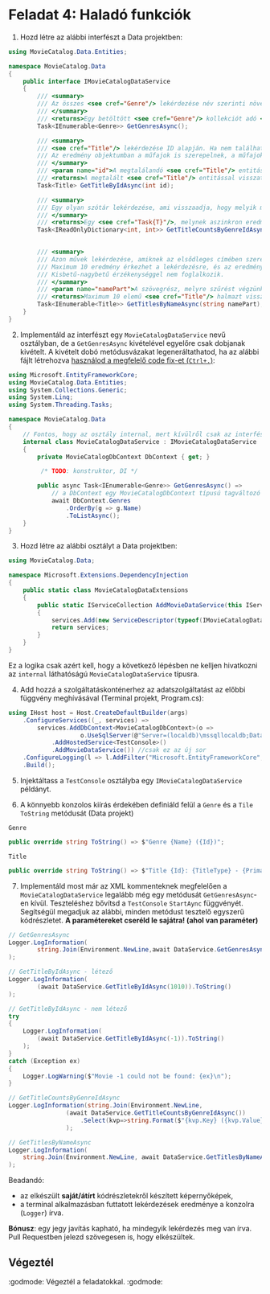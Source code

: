 # Feladat 4: Haladó funkciók

1. Hozd létre az alábbi interfészt a Data projektben:

``` C#
using MovieCatalog.Data.Entities;

namespace MovieCatalog.Data
{
    public interface IMovieCatalogDataService
    {
        /// <summary>
        /// Az összes <see cref="Genre"/> lekérdezése név szerinti növekvő sorrendben.
        /// </summary>
        /// <returns>Egy betöltött <see cref="Genre"/> kollekciót adó <see cref="Task{T}"/>, amiben a műfajok szerepelnek név szerinti növekvő sorrendben.</returns>
        Task<IEnumerable<Genre>> GetGenresAsync();

        /// <summary>
        /// <see cref="Title"/> lekérdezése ID alapján. Ha nem található, kivétel keletkezik.
        /// Az eredmény objektumban a műfajok is szerepelnek, a műfajokban a hozzájuk tartozó további művek viszont nem.
        /// </summary>
        /// <param name="id">A megtalálandó <see cref="Title"/> entitás.</param>
        /// <returns>A megtalált <see cref="Title"/> entitással visszatérő <see cref="Task{T}"/>, amiben a műfajok kollekciója is ki van töltve.</returns>
        Task<Title> GetTitleByIdAsync(int id);

        /// <summary>
        /// Egy olyan szótár lekérdezése, ami visszaadja, hogy melyik műfajban hány mű található. A kulcs a műfaj Id tulajdonsága.
        /// </summary>
        /// <returns>Egy <see cref="Task{T}"/>, melynek aszinkron eredménye egy <see cref="IReadOnlyDictionary{T, T}"/> szótár, ambiben benne van, hogy melyik műfajban (Id szerint) hány mű található.</returns>
        Task<IReadOnlyDictionary<int, int>> GetTitleCountsByGenreIdAsync();

       
        /// <summary>
        /// Azon művek lekérdezése, amiknek az elsődleges címében szerepel a megadott szövegrész.
        /// Maximum 10 eredmény érkezhet a lekérdezésre, és az eredmény objektumokban a hozzájuk tartozó műfajok is ki vannak töltve.
        /// Kisbetű-nagybetű érzékenységgel nem foglalkozik.
        /// </summary>
        /// <param name="namePart">A szövegrész, melyre szűrést végzünk.</param>
        /// <returns>Maximum 10 elemű <see cref="Title"/> halmazt visszaadó, betöltött <see cref="IEnumerable{T}"/> kollekciót reprezentáló <see cref="Task{T}"/>.</returns>
        Task<IEnumerable<Title>> GetTitlesByNameAsync(string namePart);
    }
}
```

2. Implementáld az interfészt egy `MovieCatalogDataService` nevű osztályban, de a `GetGenresAsync` kivételével egyelőre csak dobjanak kivételt. A kivételt dobó metódusvázakat legeneráltathatod, ha az alábbi fájlt létrehozva [használod a megfelelő code fix-et (`Ctrl+.`)](https://learn.microsoft.com/en-us/visualstudio/ide/reference/implement-interface?view=vs-2022):

``` C#
using Microsoft.EntityFrameworkCore;
using MovieCatalog.Data.Entities;
using System.Collections.Generic;
using System.Linq;
using System.Threading.Tasks;

namespace MovieCatalog.Data
{       
    // Fontos, hogy az osztály internal, mert kívülről csak az interfészt szeretnénk elérhetővé tenni!
    internal class MovieCatalogDataService : IMovieCatalogDataService 
    {
        private MovieCatalogDbContext DbContext { get; }

         /* TODO: konstruktor, DI */

        public async Task<IEnumerable<Genre>> GetGenresAsync() => 
            // a DbContext egy MovieCatalogDbContext típusú tagváltozó
            await DbContext.Genres
                .OrderBy(g => g.Name)
                .ToListAsync();
    }
}
```

3. Hozd létre az alábbi osztályt a Data projektben:

``` C#
using MovieCatalog.Data;

namespace Microsoft.Extensions.DependencyInjection
{
    public static class MovieCatalogDataExtensions
    {
        public static IServiceCollection AddMovieDataService(this IServiceCollection services, ServiceLifetime serviceLifetime = ServiceLifetime.Scoped)
        {
            services.Add(new ServiceDescriptor(typeof(IMovieCatalogDataService), typeof(MovieCatalogDataService), serviceLifetime));
            return services;
        }
    }
}
```

Ez a logika csak azért kell, hogy a következő lépésben ne kelljen hivatkozni az `internal` láthatóságú `MovieCatalogDataService` típusra.

4. Add hozzá a szolgáltatáskonténerhez az adatszolgáltatást az előbbi függvény meghívásával (Terminal projekt, Program.cs):

``` C#
using IHost host = Host.CreateDefaultBuilder(args)
    .ConfigureServices((_, services) =>
        services.AddDbContext<MovieCatalogDbContext>(o => 
                    o.UseSqlServer(@"Server=(localdb)\mssqllocaldb;Database=MovieCatalog"))
            .AddHostedService<TestConsole>()
            .AddMovieDataService()) //csak ez az új sor
    .ConfigureLogging(l => l.AddFilter("Microsoft.EntityFrameworkCore", LogLevel.Warning))
    .Build();
```

5.  Injektáltass a `TestConsole` osztályba egy  `IMovieCatalogDataService` példányt.

6. A könnyebb konzolos kiírás érdekében definiáld felül a `Genre` és a `Tile` `ToString` metódusát (Data projekt)

`Genre`

```csharp
public override string ToString() => $"Genre {Name} ({Id})";
```

`Title`

```csharp
public override string ToString() => $"Title {Id}: {TitleType} - {PrimaryTitle} ({OriginalTitle}, [{StartYear?.ToString() ?? "?"}{(EndYear != null ? $"-{EndYear}" : "")}]{($"<{RuntimeMinutes} min>" )}{(TitleGenres.Any() ? $" - {string.Join(", ", TitleGenres.Select(g => $"{g.Genre.Name}"))}" : string.Empty)}";
```

7. Implementáld most már az XML kommenteknek megfelelően a `MovieCatalogDataService` legalább még egy metódusát `GetGenresAsync`-en kívül. Teszteléshez bővítsd a `TestConsole` `StartAync` függvényét. Segítségül megadjuk az alábbi, minden metódust tesztelő egyszerű kódrészletet. **A paramétereket cseréld le sajátra! (ahol van paraméter)**

```csharp
// GetGenresAsync
Logger.LogInformation(
        string.Join(Environment.NewLine,await DataService.GetGenresAsync())
);

// GetTitleByIdAsync - létező
Logger.LogInformation(
        (await DataService.GetTitleByIdAsync(1010)).ToString()
);

// GetTitleByIdAsync - nem létező
try
{
    Logger.LogInformation(
        (await DataService.GetTitleByIdAsync(-1)).ToString()
    );
}
catch (Exception ex)
{
    Logger.LogWarning($"Movie -1 could not be found: {ex}\n");
}

// GetTitleCountsByGenreIdAsync
Logger.LogInformation(string.Join(Environment.NewLine, 
                (await DataService.GetTitleCountsByGenreIdAsync())
                    .Select(kvp=>string.Format($"{kvp.Key} ({kvp.Value})")))
                );

// GetTitlesByNameAsync
Logger.LogInformation(
    string.Join(Environment.NewLine, await DataService.GetTitlesByNameAsync("scream"))
);

```

Beadandó:
- az elkészült **saját/átírt** kódrészletekről készített képernyőképek,
- a terminal alkalmazásban futtatott lekérdezések eredménye a konzolra (`Logger`) írva.

**Bónusz**: egy jegy javítás kapható, ha mindegyik lekérdezés meg van írva. Pull Requestben jelezd szövegesen is, hogy elkészültek.

## Végeztél

:godmode: Végeztél a feladatokkal. :godmode:

